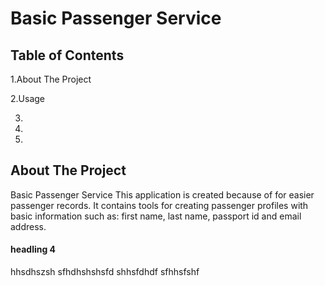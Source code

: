 # Basic Passenger Service

## Table of Contents
1.About The Project

2.Usage 

3.

4.

5.

## About The Project
Basic Passenger Service
This application is created because of for easier passenger records. It contains tools for creating passenger profiles with basic information such as: first name, last name, passport id and email address.



#### headling 4
hhsdhszsh
sfhdhshshsfd
shhsfdhdf
sfhhsfshf
